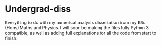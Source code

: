 # Undergrad-diss
Everything to do with my numerical analysis dissertation from my BSc (Hons) Maths and Physics.
I will soon be making the files fully Python 3 compatible, as well as adding full explanations for all the code from start to finish.
